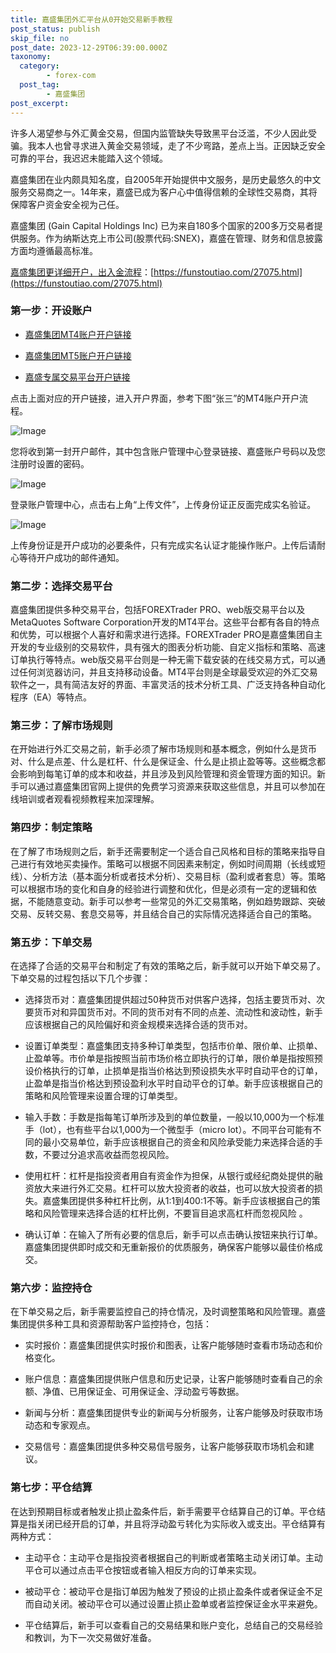 ```yaml
---
title: 嘉盛集团外汇平台从0开始交易新手教程
post_status: publish
skip_file: no
post_date: 2023-12-29T06:39:00.000Z
taxonomy:
  category:
        - forex-com
  post_tag:
        - 嘉盛集团
post_excerpt: 
---
```

许多人渴望参与外汇黄金交易，但国内监管缺失导致黑平台泛滥，不少人因此受骗。我本人也曾寻求进入黄金交易领域，走了不少弯路，差点上当。正因缺乏安全可靠的平台，我迟迟未能踏入这个领域。

嘉盛集团在业内颇具知名度，自2005年开始提供中文服务，是历史最悠久的中文服务交易商之一。14年来，嘉盛已成为客户心中值得信赖的全球性交易商，其将保障客户资金安全视为己任。

嘉盛集团 (Gain Capital Holdings Inc) 已为来自180多个国家的200多万交易者提供服务。作为纳斯达克上市公司(股票代码:SNEX)，嘉盛在管理、财务和信息披露方面均遵循最高标准。

[嘉盛集团更详细开户，出入金流程](https://funstoutiao.com/27075.html)：[https://funstoutiao.com/27075.html](https://funstoutiao.com/27075.html)

### 第一步：开设账户

* [嘉盛集团MT4账户开户链接](https://s.ssgg.net/jsmt4)

* [嘉盛集团MT5账户开户链接](https://s.ssgg.net/jsmt5)

* [嘉盛专属交易平台开户链接](https://s.ssgg.net/js)

点击上面对应的开户链接，进入开户界面，参考下图“张三”的MT4账户开户流程。

![Image](https://prod-files-secure.s3.us-west-2.amazonaws.com/39ed1227-6d7d-4570-be36-9ccd4a2c4241/7a167aea-686b-400d-af59-4e18eb607a40/640.png?X-Amz-Algorithm=AWS4-HMAC-SHA256&X-Amz-Content-Sha256=UNSIGNED-PAYLOAD&X-Amz-Credential=ASIAZI2LB4665LDVMGPQ%2F20250425%2Fus-west-2%2Fs3%2Faws4_request&X-Amz-Date=20250425T221308Z&X-Amz-Expires=3600&X-Amz-Security-Token=IQoJb3JpZ2luX2VjEJ7%2F%2F%2F%2F%2F%2F%2F%2F%2F%2FwEaCXVzLXdlc3QtMiJHMEUCIQD%2FEnHKyCWzc7RJJnMPxOMjTB3HtZvGB9kpZQhmoXCb%2FQIgeYDsMF4LzXKJCndkzwXAAdSg5edmxX3QdrUzj13uV8Eq%2FwMINxAAGgw2Mzc0MjMxODM4MDUiDE7dAXle85lk9dxoHSrcA5txrcgnYKYqLBoCBxVarTRgcDitA%2FjWlehzm8z8FmWwsp971sMf5IxSg3j02v5fQEXfBPS3r0fSjeGGUqGcFo61GGXz7%2FdXoIMg4f1QKDgqIjcwCEc0IXoYX9rts74yMT5H%2Bj1s7u2V0nvyFwmVJAJ2xTBzV0BlI%2B2WfTsqQhMjz%2B97XnSQnai5eWmfuVsMzv5zcLqHKbnHYv%2FyBlK5sq00lNwqfn4bD%2F8EU%2BlpR8Ae8ZE6cIk%2BxRLgr80MwXHAG3SZc6WH%2FrL4XWe3ZJtNr8GnIj5%2FXlyM8B%2BmaEL%2FJTRxmF5lmf1Ow60L4UVdGHWGOM%2FFKy57H34AQW2bdvXV8%2F2qAMKc4JyCulxHpjCND37N%2F3pxJ%2BYfdRju2TWp9cRz9VM8io%2FIkhzVDmw9pT5sisaduBwWa5peRAj8FUGsg24vWmyJf%2F7rYTzyO4OUg2atvxq03PGzy29z%2FjHIeUwXH6IAx0fbRYk5PTOu6E%2F0grrZ5xHphW6CYoQV4qJ34nacd4jSTaOWU9sGcfB4gceL6EzocFrFe4R5BBMFJ2WEnREWqMBX0fLJCdfatFe6G1OBZAFoxfbcGf2UaI4IHzoqNSVIDLwC3LmY5GV2DMIlBoDpmCONyf3IMqGOALvtMOaFsMAGOqUB4sd%2BaQQvjevI2td5p6gJK9rdMX5Wtv1oq837xVTTvSfcthuJDRqVv68%2Bc0YPwwUevP9pCUEz5dkEU%2BdOWL32ZMcxJYW9g%2BM%2F9AJ2oRWBFOl7%2BctV4UowlHQuWQPjug3cPCw83yeJbedWxyJqu2VnseFe9alN8Bw44U%2FF0bkT%2FE4N8gmQ03mD3crC7TUeUPpNFpdiT6XMkpnpWm%2Ft2TTeSKApeGDf&X-Amz-Signature=0767db2bc29c68be42b96c156975ae0389f20e79ee4905caa46a3f1d12f4c018&X-Amz-SignedHeaders=host&x-id=GetObject)

您将收到第一封开户邮件，其中包含账户管理中心登录链接、嘉盛账户号码以及您注册时设置的密码。

![Image](https://prod-files-secure.s3.us-west-2.amazonaws.com/39ed1227-6d7d-4570-be36-9ccd4a2c4241/eaa1c6b3-2877-4284-a0e1-530e222c27fb/image.png?X-Amz-Algorithm=AWS4-HMAC-SHA256&X-Amz-Content-Sha256=UNSIGNED-PAYLOAD&X-Amz-Credential=ASIAZI2LB4665LDVMGPQ%2F20250425%2Fus-west-2%2Fs3%2Faws4_request&X-Amz-Date=20250425T221308Z&X-Amz-Expires=3600&X-Amz-Security-Token=IQoJb3JpZ2luX2VjEJ7%2F%2F%2F%2F%2F%2F%2F%2F%2F%2FwEaCXVzLXdlc3QtMiJHMEUCIQD%2FEnHKyCWzc7RJJnMPxOMjTB3HtZvGB9kpZQhmoXCb%2FQIgeYDsMF4LzXKJCndkzwXAAdSg5edmxX3QdrUzj13uV8Eq%2FwMINxAAGgw2Mzc0MjMxODM4MDUiDE7dAXle85lk9dxoHSrcA5txrcgnYKYqLBoCBxVarTRgcDitA%2FjWlehzm8z8FmWwsp971sMf5IxSg3j02v5fQEXfBPS3r0fSjeGGUqGcFo61GGXz7%2FdXoIMg4f1QKDgqIjcwCEc0IXoYX9rts74yMT5H%2Bj1s7u2V0nvyFwmVJAJ2xTBzV0BlI%2B2WfTsqQhMjz%2B97XnSQnai5eWmfuVsMzv5zcLqHKbnHYv%2FyBlK5sq00lNwqfn4bD%2F8EU%2BlpR8Ae8ZE6cIk%2BxRLgr80MwXHAG3SZc6WH%2FrL4XWe3ZJtNr8GnIj5%2FXlyM8B%2BmaEL%2FJTRxmF5lmf1Ow60L4UVdGHWGOM%2FFKy57H34AQW2bdvXV8%2F2qAMKc4JyCulxHpjCND37N%2F3pxJ%2BYfdRju2TWp9cRz9VM8io%2FIkhzVDmw9pT5sisaduBwWa5peRAj8FUGsg24vWmyJf%2F7rYTzyO4OUg2atvxq03PGzy29z%2FjHIeUwXH6IAx0fbRYk5PTOu6E%2F0grrZ5xHphW6CYoQV4qJ34nacd4jSTaOWU9sGcfB4gceL6EzocFrFe4R5BBMFJ2WEnREWqMBX0fLJCdfatFe6G1OBZAFoxfbcGf2UaI4IHzoqNSVIDLwC3LmY5GV2DMIlBoDpmCONyf3IMqGOALvtMOaFsMAGOqUB4sd%2BaQQvjevI2td5p6gJK9rdMX5Wtv1oq837xVTTvSfcthuJDRqVv68%2Bc0YPwwUevP9pCUEz5dkEU%2BdOWL32ZMcxJYW9g%2BM%2F9AJ2oRWBFOl7%2BctV4UowlHQuWQPjug3cPCw83yeJbedWxyJqu2VnseFe9alN8Bw44U%2FF0bkT%2FE4N8gmQ03mD3crC7TUeUPpNFpdiT6XMkpnpWm%2Ft2TTeSKApeGDf&X-Amz-Signature=df3f0ac79ffa6c32c13885e5e725f7afa559f4d74465d6159c5d1d1fa091791f&X-Amz-SignedHeaders=host&x-id=GetObject)

登录账户管理中心，点击右上角“上传文件”，上传身份证正反面完成实名验证。

![Image](https://prod-files-secure.s3.us-west-2.amazonaws.com/39ed1227-6d7d-4570-be36-9ccd4a2c4241/54090639-09fc-46b4-a135-e0289f707147/image.png?X-Amz-Algorithm=AWS4-HMAC-SHA256&X-Amz-Content-Sha256=UNSIGNED-PAYLOAD&X-Amz-Credential=ASIAZI2LB4665LDVMGPQ%2F20250425%2Fus-west-2%2Fs3%2Faws4_request&X-Amz-Date=20250425T221308Z&X-Amz-Expires=3600&X-Amz-Security-Token=IQoJb3JpZ2luX2VjEJ7%2F%2F%2F%2F%2F%2F%2F%2F%2F%2FwEaCXVzLXdlc3QtMiJHMEUCIQD%2FEnHKyCWzc7RJJnMPxOMjTB3HtZvGB9kpZQhmoXCb%2FQIgeYDsMF4LzXKJCndkzwXAAdSg5edmxX3QdrUzj13uV8Eq%2FwMINxAAGgw2Mzc0MjMxODM4MDUiDE7dAXle85lk9dxoHSrcA5txrcgnYKYqLBoCBxVarTRgcDitA%2FjWlehzm8z8FmWwsp971sMf5IxSg3j02v5fQEXfBPS3r0fSjeGGUqGcFo61GGXz7%2FdXoIMg4f1QKDgqIjcwCEc0IXoYX9rts74yMT5H%2Bj1s7u2V0nvyFwmVJAJ2xTBzV0BlI%2B2WfTsqQhMjz%2B97XnSQnai5eWmfuVsMzv5zcLqHKbnHYv%2FyBlK5sq00lNwqfn4bD%2F8EU%2BlpR8Ae8ZE6cIk%2BxRLgr80MwXHAG3SZc6WH%2FrL4XWe3ZJtNr8GnIj5%2FXlyM8B%2BmaEL%2FJTRxmF5lmf1Ow60L4UVdGHWGOM%2FFKy57H34AQW2bdvXV8%2F2qAMKc4JyCulxHpjCND37N%2F3pxJ%2BYfdRju2TWp9cRz9VM8io%2FIkhzVDmw9pT5sisaduBwWa5peRAj8FUGsg24vWmyJf%2F7rYTzyO4OUg2atvxq03PGzy29z%2FjHIeUwXH6IAx0fbRYk5PTOu6E%2F0grrZ5xHphW6CYoQV4qJ34nacd4jSTaOWU9sGcfB4gceL6EzocFrFe4R5BBMFJ2WEnREWqMBX0fLJCdfatFe6G1OBZAFoxfbcGf2UaI4IHzoqNSVIDLwC3LmY5GV2DMIlBoDpmCONyf3IMqGOALvtMOaFsMAGOqUB4sd%2BaQQvjevI2td5p6gJK9rdMX5Wtv1oq837xVTTvSfcthuJDRqVv68%2Bc0YPwwUevP9pCUEz5dkEU%2BdOWL32ZMcxJYW9g%2BM%2F9AJ2oRWBFOl7%2BctV4UowlHQuWQPjug3cPCw83yeJbedWxyJqu2VnseFe9alN8Bw44U%2FF0bkT%2FE4N8gmQ03mD3crC7TUeUPpNFpdiT6XMkpnpWm%2Ft2TTeSKApeGDf&X-Amz-Signature=95c7cad43c1addb59e37f3345c073fec93650a7ca8bf23719fe1c8c3bfcd2728&X-Amz-SignedHeaders=host&x-id=GetObject)

上传身份证是开户成功的必要条件，只有完成实名认证才能操作账户。上传后请耐心等待开户成功的邮件通知。

### 第二步：选择交易平台

嘉盛集团提供多种交易平台，包括FOREXTrader PRO、web版交易平台以及MetaQuotes Software Corporation开发的MT4平台。这些平台都有各自的特点和优势，可以根据个人喜好和需求进行选择。FOREXTrader PRO是嘉盛集团自主开发的专业级别的交易软件，具有强大的图表分析功能、自定义指标和策略、高速订单执行等特点。web版交易平台则是一种无需下载安装的在线交易方式，可以通过任何浏览器访问，并且支持移动设备。MT4平台则是全球最受欢迎的外汇交易软件之一，具有简洁友好的界面、丰富灵活的技术分析工具、广泛支持各种自动化程序（EA）等特点。

### 第三步：了解市场规则

在开始进行外汇交易之前，新手必须了解市场规则和基本概念，例如什么是货币对、什么是点差、什么是杠杆、什么是保证金、什么是止损止盈等等。这些概念都会影响到每笔订单的成本和收益，并且涉及到风险管理和资金管理方面的知识。新手可以通过嘉盛集团官网上提供的免费学习资源来获取这些信息，并且可以参加在线培训或者观看视频教程来加深理解。

### 第四步：制定策略

在了解了市场规则之后，新手还需要制定一个适合自己风格和目标的策略来指导自己进行有效地买卖操作。策略可以根据不同因素来制定，例如时间周期（长线或短线）、分析方法（基本面分析或者技术分析）、交易目标（盈利或者套息）等。策略可以根据市场的变化和自身的经验进行调整和优化，但是必须有一定的逻辑和依据，不能随意变动。新手可以参考一些常见的外汇交易策略，例如趋势跟踪、突破交易、反转交易、套息交易等，并且结合自己的实际情况选择适合自己的策略。

### 第五步：下单交易

在选择了合适的交易平台和制定了有效的策略之后，新手就可以开始下单交易了。下单交易的过程包括以下几个步骤：

* 选择货币对：嘉盛集团提供超过50种货币对供客户选择，包括主要货币对、次要货币对和异国货币对。不同的货币对有不同的点差、流动性和波动性，新手应该根据自己的风险偏好和资金规模来选择合适的货币对。

* 设置订单类型：嘉盛集团支持多种订单类型，包括市价单、限价单、止损单、止盈单等。市价单是指按照当前市场价格立即执行的订单，限价单是指按照预设价格执行的订单，止损单是指当价格达到预设损失水平时自动平仓的订单，止盈单是指当价格达到预设盈利水平时自动平仓的订单。新手应该根据自己的策略和风险管理来设置合理的订单类型。

* 输入手数：手数是指每笔订单所涉及到的单位数量，一般以10,000为一个标准手（lot），也有些平台以1,000为一个微型手（micro lot）。不同平台可能有不同的最小交易单位，新手应该根据自己的资金和风险承受能力来选择合适的手数，不要过分追求高收益而忽视风险。

* 使用杠杆：杠杆是指投资者用自有资金作为担保，从银行或经纪商处提供的融资放大来进行外汇交易。杠杆可以放大投资者的收益，也可以放大投资者的损失。嘉盛集团提供多种杠杆比例，从1:1到400:1不等。新手应该根据自己的策略和风险管理来选择合适的杠杆比例，不要盲目追求高杠杆而忽视风险 。

* 确认订单：在输入了所有必要的信息后，新手可以点击确认按钮来执行订单。嘉盛集团提供即时成交和无重新报价的优质服务，确保客户能够以最佳价格成交。

### 第六步：监控持仓

在下单交易之后，新手需要监控自己的持仓情况，及时调整策略和风险管理。嘉盛集团提供多种工具和资源帮助客户监控持仓，包括：

* 实时报价：嘉盛集团提供实时报价和图表，让客户能够随时查看市场动态和价格变化。

* 账户信息：嘉盛集团提供账户信息和历史记录，让客户能够随时查看自己的余额、净值、已用保证金、可用保证金、浮动盈亏等数据。

* 新闻与分析：嘉盛集团提供专业的新闻与分析服务，让客户能够及时获取市场动态和专家观点。

* 交易信号：嘉盛集团提供多种交易信号服务，让客户能够获取市场机会和建议。

### 第七步：平仓结算

在达到预期目标或者触发止损止盈条件后，新手需要平仓结算自己的订单。平仓结算是指关闭已经开启的订单，并且将浮动盈亏转化为实际收入或支出。平仓结算有两种方式：

* 主动平仓：主动平仓是指投资者根据自己的判断或者策略主动关闭订单。主动平仓可以通过点击平仓按钮或者输入相反方向的订单来实现。

* 被动平仓：被动平仓是指订单因为触发了预设的止损止盈条件或者保证金不足而自动关闭。被动平仓可以通过设置止损止盈单或者监控保证金水平来避免。

* 平仓结算后，新手可以查看自己的交易结果和账户变化，总结自己的交易经验和教训，为下一次交易做好准备。